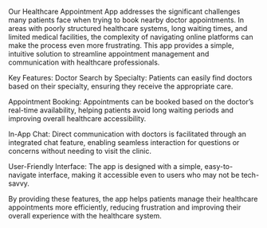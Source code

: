 Our Healthcare Appointment App addresses the significant challenges many patients face when trying to book nearby doctor appointments. In areas with poorly structured healthcare systems, long waiting times, and limited medical facilities, the complexity of navigating online platforms can make the process even more frustrating. This app provides a simple, intuitive solution to streamline appointment management and communication with healthcare professionals.

Key Features:
Doctor Search by Specialty: Patients can easily find doctors based on their specialty, ensuring they receive the appropriate care.

Appointment Booking: Appointments can be booked based on the doctor’s real-time availability, helping patients avoid long waiting periods and improving overall healthcare accessibility.

In-App Chat: Direct communication with doctors is facilitated through an integrated chat feature, enabling seamless interaction for questions or concerns without needing to visit the clinic.

User-Friendly Interface: The app is designed with a simple, easy-to-navigate interface, making it accessible even to users who may not be tech-savvy.

By providing these features, the app helps patients manage their healthcare appointments more efficiently, reducing frustration and improving their overall experience with the healthcare system.

